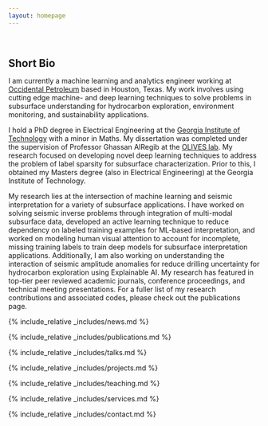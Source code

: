 ```yaml
---
layout: homepage
---
```


<h1 id="about-me"></h1>

<h2 style="margin: 60px 0px 10px;">Short Bio</h2>

I am currently a machine learning and analytics engineer working at [Occidental Petroleum](https://www.oxy.com/) based in Houston, Texas. My work involves using cutting edge machine- and deep learning techniques to solve problems in subsurface understanding for hydrocarbon exploration, environment monitoring, and sustainability applications. 

I hold a PhD degree in Electrical Engineering at the [Georgia Institute of Technology](https://ece.gatech.edu/) with a minor in Maths. My dissertation was completed under the supervision of Professor Ghassan AlRegib at the [OLIVES lab](https://ghassanalregib.info/). My research focused on developing novel deep learning techniques to address the problem of label sparsity for subsurface characterization. Prior to this, I obtained my Masters degree (also in Electrical Engineering) at the Georgia Institute of Technology.

My research lies at the intersection of machine learning and seismic interpretation for a variety of subsurface applications. I have worked on solving seismic inverse problems through integration of multi-modal subsurface data, developed an active learning technique to reduce dependency on labeled training examples for ML-based interpretation, and worked on modeling human visual attention to account for incomplete, missing training labels to train deep models for subsurface interpretation applications. Additionally, I am also working on understanding the interaction of seismic amplitude anomalies for reduce drilling uncertainty for hydrocarbon exploration using Explainable AI. My research has featured in top-tier peer reviewed academic journals, conference proceedings, and technical meeting presentations. For a fuller list of my research contributions and associated codes, please check out the publications page. 

{% include_relative _includes/news.md %}

{% include_relative _includes/publications.md %}

{% include_relative _includes/talks.md %}

{% include_relative _includes/projects.md %}

{% include_relative _includes/teaching.md %}

{% include_relative _includes/services.md %}

{% include_relative _includes/contact.md %}
